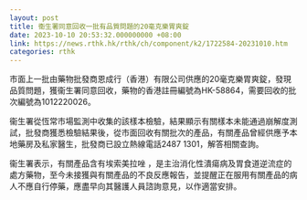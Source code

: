 ```yaml
---
layout: post
title: 衞生署同意回收一批有品質問題的20毫克樂胃爽錠
date: 2023-10-10 20:53:32.000000000 +08:00
link: https://news.rthk.hk/rthk/ch/component/k2/1722584-20231010.htm
categories: rthk
---
```


市面上一批由藥物批發商恩成行（香港）有限公司供應的20毫克樂胃爽錠，發現品質問題，獲衞生署同意回收，藥物的香港註冊編號為HK-58864，需要回收的批次編號為1012220026。
 
衞生署從恆常市場監測中收集的該樣本檢驗，結果顯示有關樣本未能通過崩解度測試，批發商獲悉檢驗結果後，從市面回收有關批次的產品，有關產品曾經供應予本地藥房及私家醫生，批發商已設立熱線電話2487 1301，解答相關查詢。
 
衞生署表示，有關產品含有埃索美拉唑 ，是主治消化性潰瘍病及胃食道逆流症的處方藥物，至今未接獲與有關產品的不良反應報告，並提醒正在服用有關產品的病人不應自行停藥，應盡早向其醫護人員諮詢意見，以作適當安排。
